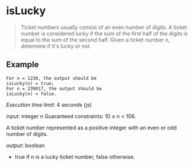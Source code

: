 # isLucky

> Ticket numbers usually consist of an even number of digits. A ticket number is considered lucky if the sum of the first half of the digits is equal to the sum of the second half. Given a ticket number n, determine if it's lucky or not.

## Example
``` 
For n = 1230, the output should be
isLucky(n) = true;
For n = 239017, the output should be
isLucky(n) = false.
```

*Execution time limit*: 4 seconds (js)

*input*: integer n
Guaranteed constraints:
10 ≤ n < 106.

A ticket number represented as a positive integer with an even or odd number of digits.

*output*: boolean
- true if n is a lucky ticket number, false otherwise.
